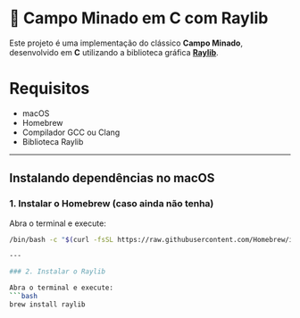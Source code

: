 # 🧨 Campo Minado em C com Raylib
Este projeto é uma implementação do clássico **Campo Minado**, desenvolvido em **C** utilizando a biblioteca gráfica **[Raylib](https://www.raylib.com/)**.

# Requisitos
- macOS  
- Homebrew  
- Compilador GCC ou Clang  
- Biblioteca Raylib  

---

## Instalando dependências no macOS

### 1. Instalar o Homebrew (caso ainda não tenha)

Abra o terminal e execute:

```bash
/bin/bash -c "$(curl -fsSL https://raw.githubusercontent.com/Homebrew/install/HEAD/install.sh)"

---

### 2. Instalar o Raylib

Abra o terminal e execute:
```bash
brew install raylib
